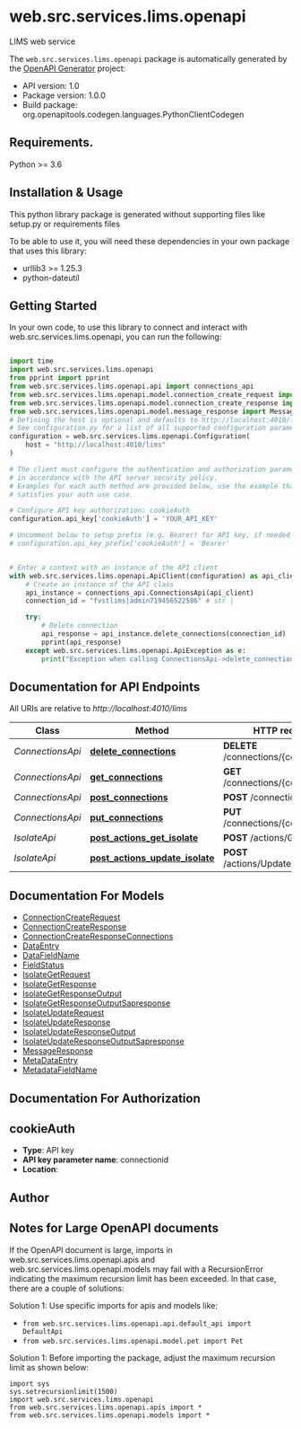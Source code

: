 # web.src.services.lims.openapi
LIMS web service

The `web.src.services.lims.openapi` package is automatically generated by the [OpenAPI Generator](https://openapi-generator.tech) project:

- API version: 1.0
- Package version: 1.0.0
- Build package: org.openapitools.codegen.languages.PythonClientCodegen

## Requirements.

Python >= 3.6

## Installation & Usage

This python library package is generated without supporting files like setup.py or requirements files

To be able to use it, you will need these dependencies in your own package that uses this library:

* urllib3 >= 1.25.3
* python-dateutil

## Getting Started

In your own code, to use this library to connect and interact with web.src.services.lims.openapi,
you can run the following:

```python

import time
import web.src.services.lims.openapi
from pprint import pprint
from web.src.services.lims.openapi.api import connections_api
from web.src.services.lims.openapi.model.connection_create_request import ConnectionCreateRequest
from web.src.services.lims.openapi.model.connection_create_response import ConnectionCreateResponse
from web.src.services.lims.openapi.model.message_response import MessageResponse
# Defining the host is optional and defaults to http://localhost:4010/lims
# See configuration.py for a list of all supported configuration parameters.
configuration = web.src.services.lims.openapi.Configuration(
    host = "http://localhost:4010/lims"
)

# The client must configure the authentication and authorization parameters
# in accordance with the API server security policy.
# Examples for each auth method are provided below, use the example that
# satisfies your auth use case.

# Configure API key authorization: cookieAuth
configuration.api_key['cookieAuth'] = 'YOUR_API_KEY'

# Uncomment below to setup prefix (e.g. Bearer) for API key, if needed
# configuration.api_key_prefix['cookieAuth'] = 'Bearer'


# Enter a context with an instance of the API client
with web.src.services.lims.openapi.ApiClient(configuration) as api_client:
    # Create an instance of the API class
    api_instance = connections_api.ConnectionsApi(api_client)
    connection_id = "fvstlims|admin719456522586" # str | 

    try:
        # Delete connection
        api_response = api_instance.delete_connections(connection_id)
        pprint(api_response)
    except web.src.services.lims.openapi.ApiException as e:
        print("Exception when calling ConnectionsApi->delete_connections: %s\n" % e)
```

## Documentation for API Endpoints

All URIs are relative to *http://localhost:4010/lims*

Class | Method | HTTP request | Description
------------ | ------------- | ------------- | -------------
*ConnectionsApi* | [**delete_connections**](web/src/services/lims/openapi/docs/ConnectionsApi.md#delete_connections) | **DELETE** /connections/{connectionId} | Delete connection
*ConnectionsApi* | [**get_connections**](web/src/services/lims/openapi/docs/ConnectionsApi.md#get_connections) | **GET** /connections/{connectionId} | Check connection
*ConnectionsApi* | [**post_connections**](web/src/services/lims/openapi/docs/ConnectionsApi.md#post_connections) | **POST** /connections | 
*ConnectionsApi* | [**put_connections**](web/src/services/lims/openapi/docs/ConnectionsApi.md#put_connections) | **PUT** /connections/{connectionId} | 
*IsolateApi* | [**post_actions_get_isolate**](web/src/services/lims/openapi/docs/IsolateApi.md#post_actions_get_isolate) | **POST** /actions/GetIsolate | Get isolate
*IsolateApi* | [**post_actions_update_isolate**](web/src/services/lims/openapi/docs/IsolateApi.md#post_actions_update_isolate) | **POST** /actions/UpdateIsolate | Update isolate


## Documentation For Models

 - [ConnectionCreateRequest](web/src/services/lims/openapi/docs/ConnectionCreateRequest.md)
 - [ConnectionCreateResponse](web/src/services/lims/openapi/docs/ConnectionCreateResponse.md)
 - [ConnectionCreateResponseConnections](web/src/services/lims/openapi/docs/ConnectionCreateResponseConnections.md)
 - [DataEntry](web/src/services/lims/openapi/docs/DataEntry.md)
 - [DataFieldName](web/src/services/lims/openapi/docs/DataFieldName.md)
 - [FieldStatus](web/src/services/lims/openapi/docs/FieldStatus.md)
 - [IsolateGetRequest](web/src/services/lims/openapi/docs/IsolateGetRequest.md)
 - [IsolateGetResponse](web/src/services/lims/openapi/docs/IsolateGetResponse.md)
 - [IsolateGetResponseOutput](web/src/services/lims/openapi/docs/IsolateGetResponseOutput.md)
 - [IsolateGetResponseOutputSapresponse](web/src/services/lims/openapi/docs/IsolateGetResponseOutputSapresponse.md)
 - [IsolateUpdateRequest](web/src/services/lims/openapi/docs/IsolateUpdateRequest.md)
 - [IsolateUpdateResponse](web/src/services/lims/openapi/docs/IsolateUpdateResponse.md)
 - [IsolateUpdateResponseOutput](web/src/services/lims/openapi/docs/IsolateUpdateResponseOutput.md)
 - [IsolateUpdateResponseOutputSapresponse](web/src/services/lims/openapi/docs/IsolateUpdateResponseOutputSapresponse.md)
 - [MessageResponse](web/src/services/lims/openapi/docs/MessageResponse.md)
 - [MetaDataEntry](web/src/services/lims/openapi/docs/MetaDataEntry.md)
 - [MetadataFieldName](web/src/services/lims/openapi/docs/MetadataFieldName.md)


## Documentation For Authorization


## cookieAuth

- **Type**: API key
- **API key parameter name**: connectionid
- **Location**: 


## Author




## Notes for Large OpenAPI documents
If the OpenAPI document is large, imports in web.src.services.lims.openapi.apis and web.src.services.lims.openapi.models may fail with a
RecursionError indicating the maximum recursion limit has been exceeded. In that case, there are a couple of solutions:

Solution 1:
Use specific imports for apis and models like:
- `from web.src.services.lims.openapi.api.default_api import DefaultApi`
- `from web.src.services.lims.openapi.model.pet import Pet`

Solution 1:
Before importing the package, adjust the maximum recursion limit as shown below:
```
import sys
sys.setrecursionlimit(1500)
import web.src.services.lims.openapi
from web.src.services.lims.openapi.apis import *
from web.src.services.lims.openapi.models import *
```

